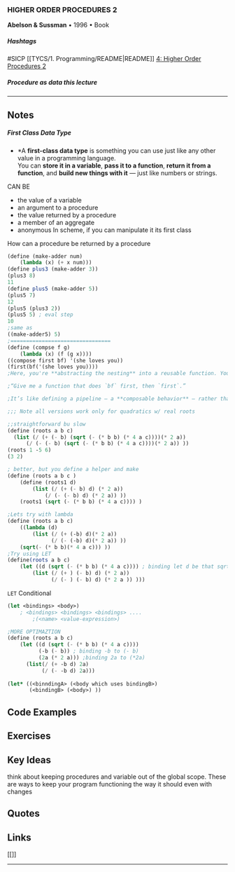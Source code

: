 ### HIGHER ORDER PROCEDURES 2
**Abelson & Sussman** • 1996 • Book
##### Hashtags
#SICP
[[TYCS/1. Programming/README|README]]
 [4: Higher Order Procedures 2](https://archive.org/details/ucberkeley_webcast_ZvH3wF2qg7Q)

##### ***Procedure as data this lecture***

---
## Notes
##### First Class Data Type
	
- *A **first-class data type** is something you can use just like any other value in a programming language.  
You can **store it in a variable**, **pass it to a function**, **return it from a function**, and **build new things with it** — just like numbers or strings.

CAN BE
- the value of a variable
- an argument to a procedure
- the value returned by a procedure
- a member of an aggregate
- anonymous
In scheme, if you can manipulate it its first class

How can a procedure be returned by a procedure
```scheme
(define (make-adder num)
	(lambda (x) (+ x num)))
(define plus3 (make-adder 3))
(plus3 8)
11
(define plus5 (make-adder 5))
(plus5 7)
12
(plus5 (plus3 2))
(plus5 5) ; eval step
10
;same as 
((make-adder5) 5)
;================================
(define (compse f g)
	(lambda (x) (f (g x))))
((compose first bf) '(she loves you))
(first(bf('(she loves you))))
;Here, you're **abstracting the nesting** into a reusable function. You’re saying:

;“Give me a function that does `bf` first, then `first`.”

;It’s like defining a pipeline — a **composable behavior** — rather than just executing a one-off nested call

```

```scheme
;;; Note all versions work only for quadratics w/ real roots

;;straightforward bu slow
(define (roots a b c)
  (list (/ (+ (- b) (sqrt (- (* b b) (* 4 a c))))(* 2 a))
      (/ (- (- b) (sqrt (- (* b b) (* 4 a c))))(* 2 a)) ))
(roots 1 -5 6)
(3 2)

; better, but you define a helper and make 
(define (roots a b c )
	(define (roots1 d)
		(list (/ (+ (- b) d) (* 2 a))
			(/ (- (- b) d) (* 2 a)) ))
	(roots1 (sqrt (- (* b b) (* 4 a c)))) )      

;Lets try with lambda
(define (roots a b c)
	((lambda (d)
		(list (/ (+ (-b) d)(* 2 a))
			  (/ (- (-b) d)(* 2 a)) )) 
	(sqrt(- (* b b)(* 4 a c))) ))      
;Try using LET
(define(roots a b c)
	(let ((d (sqrt (- (* b b) (* 4 a c)))) ; binding let d be that sqrt equation
		(list (/ (+ ) (- b) d) (* 2 a))
			  (/ (- ) (- b) d) (* 2 a )) )))

```
<code>LET</code> Conditional
```scheme
(let <bindings> <body>)
	; <bindings> <bindings> <bindings> ....
		;(<name> <value-expression>)
```
```scheme
;MORE OPTIMAZTION
(define (roots a b c)
	(let ((d (sqrt (- (* b b) (* 4 a c))))
		  (-b (- b)) ; binding -b to (- b)
		  (2a (* 2 a))) ;binding 2a to (*2a)
	  (list(/ (+ -b d) 2a)
	       (/ (- -b d) 2a)))
	       
(let* ((<binndingA> (<body which uses bindingB>)
	   (<bindingB> (<body>) ))
``` 
## Code Examples

## Exercises

## Key Ideas
think about keeping procedures and variable out of the global scope. These are ways to keep your program functioning the way it should even with changes
## Quotes

## Links

[[]]

---

